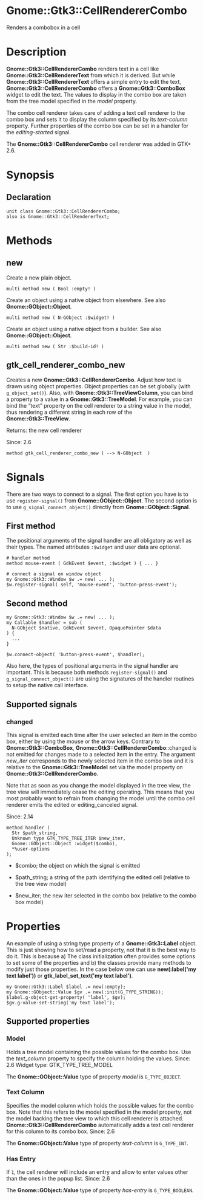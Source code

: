 Gnome::Gtk3::CellRendererCombo
==============================

Renders a combobox in a cell

Description
===========

**Gnome::Gtk3::CellRendererCombo** renders text in a cell like **Gnome::Gtk3::CellRendererText** from which it is derived. But while **Gnome::Gtk3::CellRendererText** offers a simple entry to edit the text, **Gnome::Gtk3::CellRendererCombo** offers a **Gnome::Gtk3::ComboBox** widget to edit the text. The values to display in the combo box are taken from the tree model specified in the *model* property.

The combo cell renderer takes care of adding a text cell renderer to the combo box and sets it to display the column specified by its *text-column* property. Further properties of the combo box can be set in a handler for the *editing-started* signal.

The **Gnome::Gtk3::CellRendererCombo** cell renderer was added in GTK+ 2.6.

Synopsis
========

Declaration
-----------

    unit class Gnome::Gtk3::CellRendererCombo;
    also is Gnome::Gtk3::CellRendererText;

Methods
=======

new
---

Create a new plain object.

    multi method new ( Bool :empty! )

Create an object using a native object from elsewhere. See also **Gnome::GObject::Object**.

    multi method new ( N-GObject :$widget! )

Create an object using a native object from a builder. See also **Gnome::GObject::Object**.

    multi method new ( Str :$build-id! )

gtk_cell_renderer_combo_new
---------------------------

Creates a new **Gnome::Gtk3::CellRendererCombo**. Adjust how text is drawn using object properties. Object properties can be set globally (with `g_object_set()`). Also, with **Gnome::Gtk3::TreeViewColumn**, you can bind a property to a value in a **Gnome::Gtk3::TreeModel**. For example, you can bind the “text” property on the cell renderer to a string value in the model, thus rendering a different string in each row of the **Gnome::Gtk3::TreeView**.

Returns: the new cell renderer

Since: 2.6

    method gtk_cell_renderer_combo_new ( --> N-GObject  )

Signals
=======

There are two ways to connect to a signal. The first option you have is to use `register-signal()` from **Gnome::GObject::Object**. The second option is to use `g_signal_connect_object()` directly from **Gnome::GObject::Signal**.

First method
------------

The positional arguments of the signal handler are all obligatory as well as their types. The named attributes `:$widget` and user data are optional.

    # handler method
    method mouse-event ( GdkEvent $event, :$widget ) { ... }

    # connect a signal on window object
    my Gnome::Gtk3::Window $w .= new( ... );
    $w.register-signal( self, 'mouse-event', 'button-press-event');

Second method
-------------

    my Gnome::Gtk3::Window $w .= new( ... );
    my Callable $handler = sub (
      N-GObject $native, GdkEvent $event, OpaquePointer $data
    ) {
      ...
    }

    $w.connect-object( 'button-press-event', $handler);

Also here, the types of positional arguments in the signal handler are important. This is because both methods `register-signal()` and `g_signal_connect_object()` are using the signatures of the handler routines to setup the native call interface.

Supported signals
-----------------

### changed

This signal is emitted each time after the user selected an item in the combo box, either by using the mouse or the arrow keys. Contrary to **Gnome::Gtk3::ComboBox**, **Gnome::Gtk3::CellRendererCombo**::changed is not emitted for changes made to a selected item in the entry. The argument *new_iter* corresponds to the newly selected item in the combo box and it is relative to the **Gnome::Gtk3::TreeModel** set via the model property on **Gnome::Gtk3::CellRendererCombo**.

Note that as soon as you change the model displayed in the tree view, the tree view will immediately cease the editing operating. This means that you most probably want to refrain from changing the model until the combo cell renderer emits the edited or editing_canceled signal.

Since: 2.14

    method handler (
      Str $path_string,
      Unknown type GTK_TYPE_TREE_ITER $new_iter,
      Gnome::GObject::Object :widget($combo),
      *%user-options
    );

  * $combo; the object on which the signal is emitted

  * $path_string; a string of the path identifying the edited cell (relative to the tree view model)

  * $new_iter; the new iter selected in the combo box (relative to the combo box model)

Properties
==========

An example of using a string type property of a **Gnome::Gtk3::Label** object. This is just showing how to set/read a property, not that it is the best way to do it. This is because a) The class initialization often provides some options to set some of the properties and b) the classes provide many methods to modify just those properties. In the case below one can use **new(:label('my text label'))** or **gtk_label_set_text('my text label')**.

    my Gnome::Gtk3::Label $label .= new(:empty);
    my Gnome::GObject::Value $gv .= new(:init(G_TYPE_STRING));
    $label.g-object-get-property( 'label', $gv);
    $gv.g-value-set-string('my text label');

Supported properties
--------------------

### Model

Holds a tree model containing the possible values for the combo box. Use the *text_column* property to specify the column holding the values. Since: 2.6 Widget type: GTK_TYPE_TREE_MODEL

The **Gnome::GObject::Value** type of property *model* is `G_TYPE_OBJECT`.

### Text Column

Specifies the model column which holds the possible values for the combo box. Note that this refers to the model specified in the model property, not the model backing the tree view to which this cell renderer is attached. **Gnome::Gtk3::CellRendererCombo** automatically adds a text cell renderer for this column to its combo box. Since: 2.6

The **Gnome::GObject::Value** type of property *text-column* is `G_TYPE_INT`.

### Has Entry

If `1`, the cell renderer will include an entry and allow to enter values other than the ones in the popup list. Since: 2.6

The **Gnome::GObject::Value** type of property *has-entry* is `G_TYPE_BOOLEAN`.

